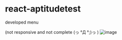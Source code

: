 # react-aptitudetest

developed menu 

(not responsive and not complete (っ °Д °;)っ )
![image](https://user-images.githubusercontent.com/61758357/162921701-ec2334ba-290f-4e55-ac11-6f87f0ddc20f.png)
